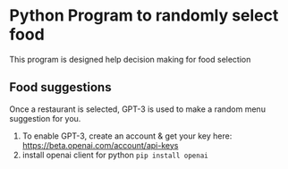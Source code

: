 # Python Program to randomly select food

This program is designed help decision making for food selection

## Food suggestions
Once a restaurant is selected, GPT-3 is used to make a random menu suggestion for you.

1. To enable GPT-3, create an account & get your key here: https://beta.openai.com/account/api-keys
2. install openai client for python `pip install openai`